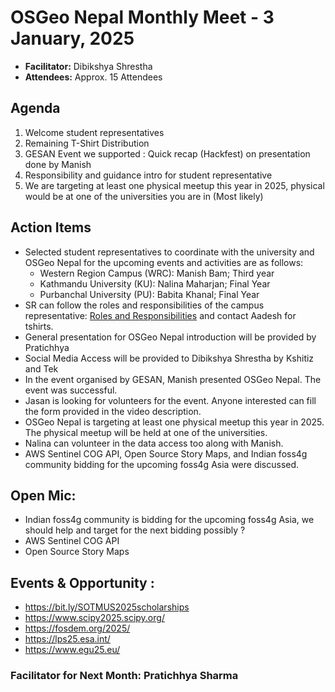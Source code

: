 # OSGeo Nepal Monthly Meet - 3 January, 2025

- **Facilitator:** Dibikshya Shrestha
- **Attendees:** Approx. 15 Attendees

## Agenda

1. Welcome student representatives
2. Remaining T-Shirt Distribution
3. GESAN Event we supported : Quick recap (Hackfest) on presentation done by Manish
4. Responsibility and guidance intro  for student representative
5. We are targeting at least one physical meetup this year in 2025, physical would be at one of the universities you are in (Most likely)


## Action Items

- Selected student representatives to coordinate with the university and OSGeo Nepal for the upcoming events and activities are as follows:
  - Western Region Campus (WRC): Manish Bam; Third year
  - Kathmandu University (KU): Nalina Maharjan; Final Year
  - Purbanchal University (PU): Babita Khanal; Final Year
- SR can follow the roles and responsibilities of the campus representative: [Roles and Responsibilities](https://osgeonepal.github.io/Roles%20and%20Responsibilties/roles_and_responsibiltiy/#campus-representative) and contact Aadesh for tshirts.
- General presentation for OSGeo Nepal introduction will be provided by Pratichhya
- Social Media Access will be provided to Dibikshya Shrestha by Kshitiz and Tek
- In the event organised by GESAN, Manish presented OSGeo Nepal. The event was successful.
- Jasan is looking for volunteers for the event. Anyone interested can fill the form provided in the video description.
- OSGeo Nepal is targeting at least one physical meetup this year in 2025. The physical meetup will be held at one of the universities.
- Nalina can volunteer in the data access too along with Manish.
- AWS Sentinel COG API, Open Source Story Maps, and Indian foss4g community bidding for the upcoming foss4g Asia were discussed.

## Open Mic:  
- Indian foss4g community is bidding for the upcoming foss4g Asia, we should help and target for the next bidding possibly ? 
- AWS Sentinel COG API 
- Open Source Story Maps 

## Events & Opportunity : 
- https://bit.ly/SOTMUS2025scholarships
- https://www.scipy2025.scipy.org/ 
- https://fosdem.org/2025/ 
- https://lps25.esa.int/ 
- https://www.egu25.eu/


### **Facilitator for Next Month:** Pratichhya Sharma



